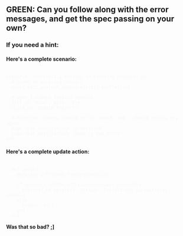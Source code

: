 
## GREEN: Can you follow along with the error messages, and get the spec passing on your own?

### If you need a hint:

#### Here's a complete scenario:
<pre style="color: #f7f7f7"><code>
scenario "incorrectly editing an existing project" do
  # Given an existing project
  visit edit_project_path(projects(:portfolio))

  # When I submit invalid changes
  fill_in "Name", with: "Err"
  click_on "Update Project"

  # Then the changes should not be saved, and I should get to try again
  page.text.must_include "prohibited"
  page.text.must_include "Name is too short"
end
</code></pre>

#### Here's a complete update action:
<pre style="color: #f7f7f7"><code>
  def update
    @project = Project.find(params[:id])

    if @project.update_attributes(params[:project])
      redirect_to @project, notice: 'Project was successfully updated.'
    else
      render :edit
    end
  end</code>
</pre>

**Was that so bad? ;]**
